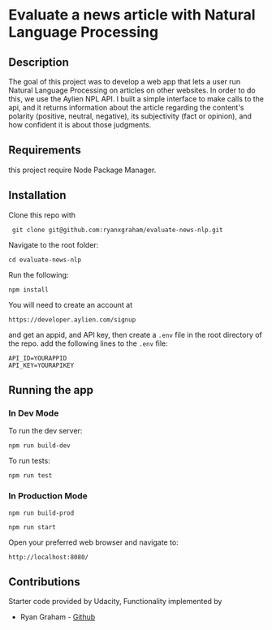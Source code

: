 # Evaluate a news article with Natural Language Processing

## Description

The goal of this project was to develop a web app that lets a user run Natural Language Processing on articles on other websites.  In order to do this, we use the Aylien NPL API.  I built a simple interface to make calls to the api, and it returns information about the article regarding the content's polarity (positive, neutral, negative), its subjectivity (fact or opinion), and how confident it is about those judgments.  

## Requirements
this project require Node Package Manager.

## Installation

Clone this repo with
```
 git clone git@github.com:ryanxgraham/evaluate-news-nlp.git
```
Navigate to the root folder:
```
cd evaluate-news-nlp
```
Run the following:
```
npm install
```
You will need to create an account at
```
https://developer.aylien.com/signup
```
and get an appid, and API key, then create a ```.env``` file in the root directory of the repo.
add the following lines to the ```.env``` file:
```
API_ID=YOURAPPID
API_KEY=YOURAPIKEY
```
## Running the app

### In Dev Mode

To run the dev server:
```
npm run build-dev
```
To run tests:
```
npm run test
```

### In Production Mode
```
npm run build-prod
```
```
npm run start
```
Open your preferred web browser and navigate to:
```
http://localhost:8080/
```
## Contributions

Starter code provided by Udacity, Functionality implemented by
* Ryan Graham - [Github](https://github.com/ryanxgraham)
